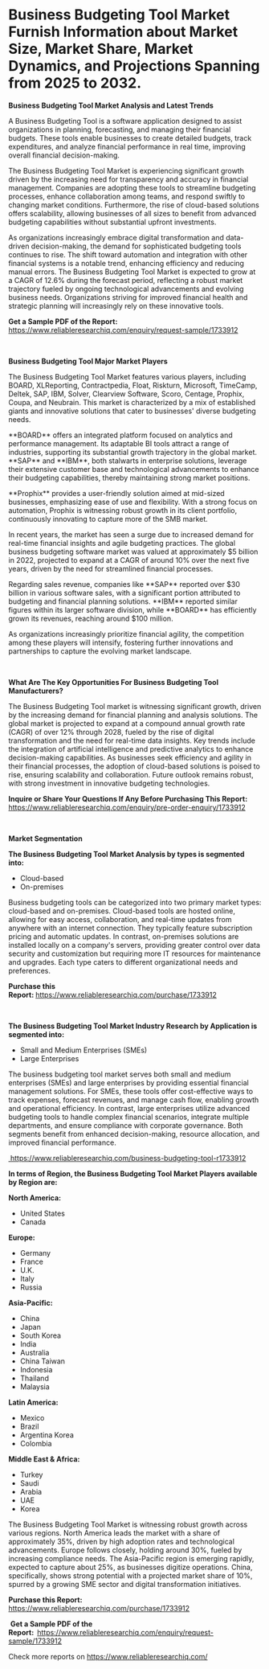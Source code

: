 <p><h1>Business Budgeting Tool Market Furnish Information about Market Size, Market Share, Market Dynamics, and Projections Spanning from 2025 to 2032.</h1></p><p><strong>Business Budgeting Tool Market Analysis and Latest Trends</strong></p>
<p><p>A Business Budgeting Tool is a software application designed to assist organizations in planning, forecasting, and managing their financial budgets. These tools enable businesses to create detailed budgets, track expenditures, and analyze financial performance in real time, improving overall financial decision-making.</p><p>The Business Budgeting Tool Market is experiencing significant growth driven by the increasing need for transparency and accuracy in financial management. Companies are adopting these tools to streamline budgeting processes, enhance collaboration among teams, and respond swiftly to changing market conditions. Furthermore, the rise of cloud-based solutions offers scalability, allowing businesses of all sizes to benefit from advanced budgeting capabilities without substantial upfront investments.</p><p>As organizations increasingly embrace digital transformation and data-driven decision-making, the demand for sophisticated budgeting tools continues to rise. The shift toward automation and integration with other financial systems is a notable trend, enhancing efficiency and reducing manual errors. The Business Budgeting Tool Market is expected to grow at a CAGR of 12.6% during the forecast period, reflecting a robust market trajectory fueled by ongoing technological advancements and evolving business needs. Organizations striving for improved financial health and strategic planning will increasingly rely on these innovative tools.</p></p>
<p><strong>Get a Sample PDF of the Report:&nbsp;</strong> <a href="https://www.reliableresearchiq.com/enquiry/request-sample/1733912?utm_campaign=1877&utm_medium=2&utm_source=Github&utm_content=ia&utm_term=10032025&utm_id=business-budgeting-tool">https://www.reliableresearchiq.com/enquiry/request-sample/1733912</a></p>
<p>&nbsp;</p>
<p><strong>Business Budgeting Tool Major Market Players</strong></p>
<p><p>The Business Budgeting Tool Market features various players, including BOARD, XLReporting, Contractpedia, Float, Riskturn, Microsoft, TimeCamp, Deltek, SAP, IBM, Solver, Clearview Software, Scoro, Centage, Prophix, Coupa, and Neubrain. This market is characterized by a mix of established giants and innovative solutions that cater to businesses' diverse budgeting needs.</p><p>**BOARD** offers an integrated platform focused on analytics and performance management. Its adaptable BI tools attract a range of industries, supporting its substantial growth trajectory in the global market. **SAP** and **IBM**, both stalwarts in enterprise solutions, leverage their extensive customer base and technological advancements to enhance their budgeting capabilities, thereby maintaining strong market positions.</p><p>**Prophix** provides a user-friendly solution aimed at mid-sized businesses, emphasizing ease of use and flexibility. With a strong focus on automation, Prophix is witnessing robust growth in its client portfolio, continuously innovating to capture more of the SMB market.</p><p>In recent years, the market has seen a surge due to increased demand for real-time financial insights and agile budgeting practices. The global business budgeting software market was valued at approximately $5 billion in 2022, projected to expand at a CAGR of around 10% over the next five years, driven by the need for streamlined financial processes.</p><p>Regarding sales revenue, companies like **SAP** reported over $30 billion in various software sales, with a significant portion attributed to budgeting and financial planning solutions. **IBM** reported similar figures within its larger software division, while **BOARD** has efficiently grown its revenues, reaching around $100 million.</p><p>As organizations increasingly prioritize financial agility, the competition among these players will intensify, fostering further innovations and partnerships to capture the evolving market landscape.</p></p>
<p>&nbsp;</p>
<p><strong>What Are The Key Opportunities For Business Budgeting Tool Manufacturers?</strong></p>
<p><p>The Business Budgeting Tool market is witnessing significant growth, driven by the increasing demand for financial planning and analysis solutions. The global market is projected to expand at a compound annual growth rate (CAGR) of over 12% through 2028, fueled by the rise of digital transformation and the need for real-time data insights. Key trends include the integration of artificial intelligence and predictive analytics to enhance decision-making capabilities. As businesses seek efficiency and agility in their financial processes, the adoption of cloud-based solutions is poised to rise, ensuring scalability and collaboration. Future outlook remains robust, with strong investment in innovative budgeting technologies.</p></p>
<p><strong>Inquire or Share Your Questions If Any Before Purchasing This Report:</strong> <a href="https://www.reliableresearchiq.com/enquiry/pre-order-enquiry/1733912?utm_campaign=1877&utm_medium=2&utm_source=Github&utm_content=ia&utm_term=10032025&utm_id=business-budgeting-tool">https://www.reliableresearchiq.com/enquiry/pre-order-enquiry/1733912</a></p>
<p>&nbsp;</p>
<p><strong>Market Segmentation</strong></p>
<p><strong>The Business Budgeting Tool Market Analysis by types is segmented into:</strong></p>
<p><ul><li>Cloud-based</li><li>On-premises</li></ul></p>
<p><p>Business budgeting tools can be categorized into two primary market types: cloud-based and on-premises. Cloud-based tools are hosted online, allowing for easy access, collaboration, and real-time updates from anywhere with an internet connection. They typically feature subscription pricing and automatic updates. In contrast, on-premises solutions are installed locally on a company's servers, providing greater control over data security and customization but requiring more IT resources for maintenance and upgrades. Each type caters to different organizational needs and preferences.</p></p>
<p><strong>Purchase this Report:&nbsp;</strong><a href="https://www.reliableresearchiq.com/purchase/1733912?utm_campaign=1877&utm_medium=2&utm_source=Github&utm_content=ia&utm_term=10032025&utm_id=business-budgeting-tool">https://www.reliableresearchiq.com/purchase/1733912</a></p>
<p>&nbsp;</p>
<p><strong>The Business Budgeting Tool Market Industry Research by Application is segmented into:</strong></p>
<p><ul><li>Small and Medium Enterprises (SMEs)</li><li>Large Enterprises</li></ul></p>
<p><p>The business budgeting tool market serves both small and medium enterprises (SMEs) and large enterprises by providing essential financial management solutions. For SMEs, these tools offer cost-effective ways to track expenses, forecast revenues, and manage cash flow, enabling growth and operational efficiency. In contrast, large enterprises utilize advanced budgeting tools to handle complex financial scenarios, integrate multiple departments, and ensure compliance with corporate governance. Both segments benefit from enhanced decision-making, resource allocation, and improved financial performance.</p></p>
<p><a href="https://www.reliableresearchiq.com/business-budgeting-tool-r1733912?utm_campaign=1877&utm_medium=2&utm_source=Github&utm_content=ia&utm_term=10032025&utm_id=business-budgeting-tool">&nbsp;https://www.reliableresearchiq.com/business-budgeting-tool-r1733912</a></p>
<p><strong>In terms of Region, the Business Budgeting Tool Market Players available by Region are:</strong></p>
<p>
    <p> <strong> North America: </strong>
        <ul>
            <li>United States</li>
            <li>Canada</li>
        </ul>
        </p> 
    <p> <strong> Europe: </strong>
        <ul>
            <li>Germany</li>
            <li>France</li>
            <li>U.K.</li>
            <li>Italy</li>
            <li>Russia</li>
        </ul>
        </p> 
    <p> <strong> Asia-Pacific: </strong>
        <ul>
            <li>China</li>
            <li>Japan</li>
            <li>South Korea</li>
            <li>India</li>
            <li>Australia</li>
            <li>China Taiwan</li>
            <li>Indonesia</li>
            <li>Thailand</li>
            <li>Malaysia</li>
        </ul>
        </p> 
    <p> <strong> Latin America: </strong>
        <ul>
            <li>Mexico</li>
            <li>Brazil</li>
            <li>Argentina Korea</li>
            <li>Colombia</li>
        </ul>
        </p> 
    <p> <strong> Middle East & Africa: </strong>
        <ul>
            <li>Turkey</li>
            <li>Saudi</li>
            <li>Arabia</li>
            <li>UAE</li>
            <li>Korea</li>
        </ul>
    </p>
    </p>
<p><p>The Business Budgeting Tool Market is witnessing robust growth across various regions. North America leads the market with a share of approximately 35%, driven by high adoption rates and technological advancements. Europe follows closely, holding around 30%, fueled by increasing compliance needs. The Asia-Pacific region is emerging rapidly, expected to capture about 25%, as businesses digitize operations. China, specifically, shows strong potential with a projected market share of 10%, spurred by a growing SME sector and digital transformation initiatives.</p></p>
<p><strong>Purchase this Report: </strong><a href="https://www.reliableresearchiq.com/purchase/1733912?utm_campaign=1877&utm_medium=2&utm_source=Github&utm_content=ia&utm_term=10032025&utm_id=business-budgeting-tool">https://www.reliableresearchiq.com/purchase/1733912</a></p>
<p>&nbsp;<strong>Get a Sample PDF of the Report:&nbsp;&nbsp;</strong><a href="https://www.reliableresearchiq.com/enquiry/request-sample/1733912?utm_campaign=1877&utm_medium=2&utm_source=Github&utm_content=ia&utm_term=10032025&utm_id=business-budgeting-tool">https://www.reliableresearchiq.com/enquiry/request-sample/1733912</a></p>
<p><strong></strong></p>
<p>Check more reports on <a href="https://www.reliableresearchiq.com/?utm_campaign=1877&utm_medium=2&utm_source=Github&utm_content=ia&utm_term=10032025&utm_id=business-budgeting-tool">https://www.reliableresearchiq.com/</a></p>